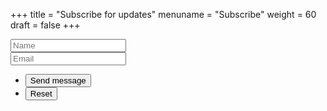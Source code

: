 +++
title = "Subscribe for updates"
menuname = "Subscribe"
weight = 60
draft = false
+++

<form id="contactform" method="post" action="https://formspree.io/contact@obdb.org">
	<div class="field half first">
		<input type="text" name="name" id="name" placeholder="Name"/>
	</div>
	<div class="field half">
		<input type="email" id="email" name="email" placeholder="Email">
	</div>
	<ul class="actions">
		<li><input type="submit" value="Send message" class="special" /></li>
		<li><input type="reset" value="Reset" /></li>
	</ul>
	<input type="hidden" name="_next" value="#thankyou" />
	<input type="hidden" name="_subject" value="Contact form entry" />
	<input type="text" name="_gotcha" style="display:none" />
</form>

<script>
$(document).ready(function($) {
    $(function(){
        if (window.location.search == "#thankyou") {
        	$('#contactform').hide();
        	$('#contactformsent').show();
        } else {
        	$('#contactformsent').hide();
        }
    });
});
</script>
